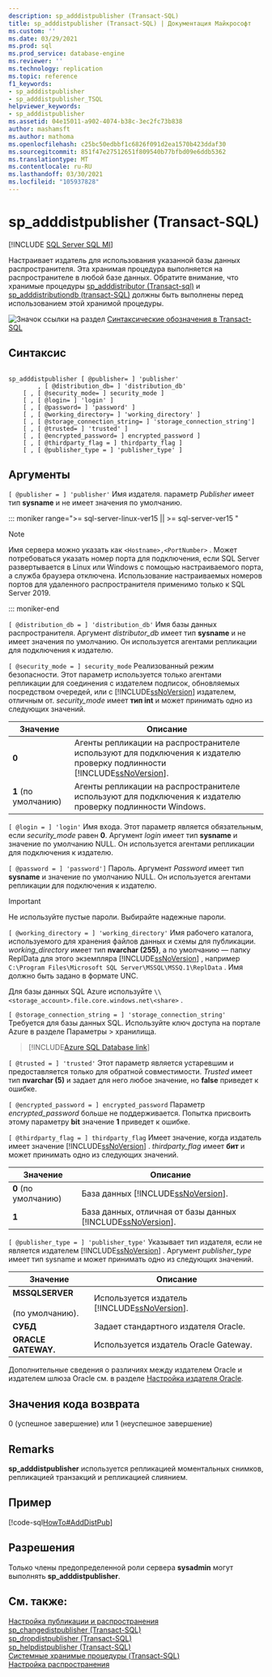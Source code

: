 ```yaml
---
description: sp_adddistpublisher (Transact-SQL)
title: sp_adddistpublisher (Transact-SQL) | Документация Майкрософт
ms.custom: ''
ms.date: 03/29/2021
ms.prod: sql
ms.prod_service: database-engine
ms.reviewer: ''
ms.technology: replication
ms.topic: reference
f1_keywords:
- sp_adddistpublisher
- sp_adddistpublisher_TSQL
helpviewer_keywords:
- sp_adddistpublisher
ms.assetid: 04e15011-a902-4074-b38c-3ec2fc73b838
author: mashamsft
ms.author: mathoma
ms.openlocfilehash: c25bc50edbbf1c6826f091d2ea1570b423ddaf30
ms.sourcegitcommit: 851f47e27512651f809540b77bfbd09e6ddb5362
ms.translationtype: MT
ms.contentlocale: ru-RU
ms.lasthandoff: 03/30/2021
ms.locfileid: "105937828"
---
```

# <a name="sp_adddistpublisher-transact-sql"></a>sp_adddistpublisher (Transact-SQL)
[!INCLUDE [SQL Server SQL MI](../../includes/applies-to-version/sql-asdbmi.md)]

  Настраивает издатель для использования указанной базы данных распространителя. Эта хранимая процедура выполняется на распространителе в любой базе данных. Обратите внимание, что хранимые процедуры [sp_adddistributor &#40;Transact-sql&#41;](../../relational-databases/system-stored-procedures/sp-adddistributor-transact-sql.md) и [sp_adddistributiondb &#40;transact-SQL&#41;](../../relational-databases/system-stored-procedures/sp-adddistributiondb-transact-sql.md) должны быть выполнены перед использованием этой хранимой процедуры.  
  
 ![Значок ссылки на раздел](../../database-engine/configure-windows/media/topic-link.gif "Значок ссылки на раздел") [Синтаксические обозначения в Transact-SQL](../../t-sql/language-elements/transact-sql-syntax-conventions-transact-sql.md)  
  
## <a name="syntax"></a>Синтаксис  
  
```  
  
sp_adddistpublisher [ @publisher= ] 'publisher'   
        , [ @distribution_db= ] 'distribution_db'   
    [ , [ @security_mode= ] security_mode ]   
    [ , [ @login= ] 'login' ]   
    [ , [ @password= ] 'password' ]   
    [ , [ @working_directory= ] 'working_directory' ]   
    [ , [ @storage_connection_string= ] 'storage_connection_string']
    [ , [ @trusted= ] 'trusted' ]   
    [ , [ @encrypted_password= ] encrypted_password ]   
    [ , [ @thirdparty_flag = ] thirdparty_flag ]  
    [ , [ @publisher_type = ] 'publisher_type' ]  
```  
  
## <a name="arguments"></a>Аргументы  
`[ @publisher = ] 'publisher'` Имя издателя. параметр *Publisher* имеет тип **sysname** и не имеет значения по умолчанию.  

<!--SQL Server 2019 on Linux-->
::: moniker range=">= sql-server-linux-ver15 || >= sql-server-ver15 "

> [!NOTE]
> Имя сервера можно указать как `<Hostname>,<PortNumber>` . Может потребоваться указать номер порта для подключения, если SQL Server развертывается в Linux или Windows с помощью настраиваемого порта, а служба браузера отключена. Использование настраиваемых номеров портов для удаленного распространителя применимо только к SQL Server 2019.

::: moniker-end
  
`[ @distribution_db = ] 'distribution_db'` Имя базы данных распространителя. Аргумент *distributor_db* имеет тип **sysname** и не имеет значения по умолчанию. Он используется агентами репликации для подключения к издателю.  
  
`[ @security_mode = ] security_mode` Реализованный режим безопасности. Этот параметр используется только агентами репликации для соединения с издателем подписок, обновляемых посредством очередей, или с [!INCLUDE[ssNoVersion](../../includes/ssnoversion-md.md)] издателем, отличным от. *security_mode* имеет **тип int** и может принимать одно из следующих значений.  
  
|Значение|Описание|  
|-----------|-----------------|  
|**0**|Агенты репликации на распространителе используют для подключения к издателю проверку подлинности [!INCLUDE[ssNoVersion](../../includes/ssnoversion-md.md)].|  
|**1** (по умолчанию)|Агенты репликации на распространителе используют для подключения к издателю проверку подлинности Windows.|  
  
`[ @login = ] 'login'` Имя входа. Этот параметр является обязательным, если *security_mode* равен **0**. Аргумент *login* имеет тип **sysname** и значение по умолчанию NULL. Он используется агентами репликации для подключения к издателю.  
  
`[ @password = ] 'password']` Пароль. Аргумент *Password* имеет тип **sysname** и значение по умолчанию NULL. Он используется агентами репликации для подключения к издателю.  
  
> [!IMPORTANT]  
>  Не используйте пустые пароли. Выбирайте надежные пароли.  
  
`[ @working_directory = ] 'working_directory'` Имя рабочего каталога, используемого для хранения файлов данных и схемы для публикации. *working_directory* имеет тип **nvarchar (255)**, а по умолчанию — папку ReplData для этого экземпляра [!INCLUDE[ssNoVersion](../../includes/ssnoversion-md.md)] , например `C:\Program Files\Microsoft SQL Server\MSSQL\MSSQ.1\ReplData` . Имя должно быть задано в формате UNC.  

 Для базы данных SQL Azure используйте `\\<storage_account>.file.core.windows.net\<share>` .

`[ @storage_connection_string = ] 'storage_connection_string'` Требуется для базы данных SQL. Используйте ключ доступа на портале Azure в разделе Параметры > хранилища.

 > [!INCLUDE[Azure SQL Database link](../../includes/azure-sql-db-repl-for-more-information.md)]

`[ @trusted = ] 'trusted'` Этот параметр является устаревшим и предоставляется только для обратной совместимости. *Trusted* имеет тип **nvarchar (5)** и задает для него любое значение, но **false** приведет к ошибке.  
  
`[ @encrypted_password = ] encrypted_password` Параметр *encrypted_password* больше не поддерживается. Попытка присвоить этому параметру **bit** значение **1** приведет к ошибке.  
  
`[ @thirdparty_flag = ] thirdparty_flag` Имеет значение, когда издатель имеет значение [!INCLUDE[ssNoVersion](../../includes/ssnoversion-md.md)] . *thirdparty_flag* имеет **бит** и может принимать одно из следующих значений.  
  
|Значение|Описание|  
|-----------|-----------------|  
|**0** (по умолчанию)|База данных [!INCLUDE[ssNoVersion](../../includes/ssnoversion-md.md)].|  
|**1**|База данных, отличная от базы данных [!INCLUDE[ssNoVersion](../../includes/ssnoversion-md.md)].|  
  
`[ @publisher_type = ] 'publisher_type'` Указывает тип издателя, если не является издателем [!INCLUDE[ssNoVersion](../../includes/ssnoversion-md.md)] . Аргумент *publisher_type* имеет тип sysname и может принимать одно из следующих значений.  
  
|Значение|Описание|  
|-----------|-----------------|  
|**MSSQLSERVER**<br /><br /> (по умолчанию).|Используется издатель [!INCLUDE[ssNoVersion](../../includes/ssnoversion-md.md)].|  
|**СУБД**|Задает стандартного издателя Oracle.|  
|**ORACLE GATEWAY.**|Используется издатель Oracle Gateway.|  
  
 Дополнительные сведения о различиях между издателем Oracle и издателем шлюза Oracle см. в разделе [Настройка издателя Oracle](../../relational-databases/replication/non-sql/configure-an-oracle-publisher.md).  
  
## <a name="return-code-values"></a>Значения кода возврата  
 0 (успешное завершение) или 1 (неуспешное завершение)  
  
## <a name="remarks"></a>Remarks  
 **sp_adddistpublisher** используется репликацией моментальных снимков, репликацией транзакций и репликацией слиянием.  
  
## <a name="example"></a>Пример  
 [!code-sql[HowTo#AddDistPub](../../relational-databases/replication/codesnippet/tsql/sp-adddistpublisher-tran_1.sql)]  
  
## <a name="permissions"></a>Разрешения  
 Только члены предопределенной роли сервера **sysadmin** могут выполнять **sp_adddistpublisher**.  
  
## <a name="see-also"></a>См. также:  
 [Настройка публикации и распространения](../../relational-databases/replication/configure-publishing-and-distribution.md)   
 [sp_changedistpublisher (Transact-SQL)](../../relational-databases/system-stored-procedures/sp-changedistpublisher-transact-sql.md)   
 [sp_dropdistpublisher &#40;Transact-SQL&#41;](../../relational-databases/system-stored-procedures/sp-dropdistpublisher-transact-sql.md)   
 [sp_helpdistpublisher (Transact-SQL)](../../relational-databases/system-stored-procedures/sp-helpdistpublisher-transact-sql.md)   
 [Системные хранимые процедуры (Transact-SQL)](../../relational-databases/system-stored-procedures/system-stored-procedures-transact-sql.md)   
 [Настройка распространения](../../relational-databases/replication/configure-distribution.md)  
  
  
